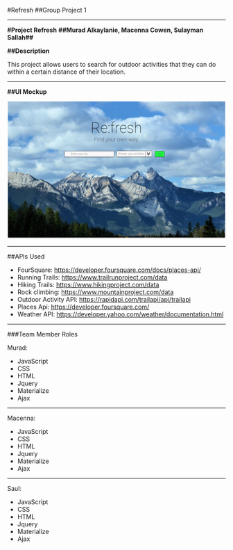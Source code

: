 #Refresh
##Group Project 1

---

**#Project Refresh**
**##Murad Alkaylanie, Macenna Cowen, Sulayman Sallah##**

**##Description**

This project allows users to search for outdoor activities that they can do within a certain distance of their location.

---

**##UI Mockup**

![Refresh Demo Home](RefreshDemo.png)

---

##APIs Used

- FourSquare: https://developer.foursquare.com/docs/places-api/
- Running Trails: https://www.trailrunproject.com/data
- Hiking Trails: https://www.hikingproject.com/data
- Rock climbing: https://www.mountainproject.com/data
- Outdoor Activity API: https://rapidapi.com/trailapi/api/trailapi
- Places Api: https://developer.foursquare.com/
- Weather API: https://developer.yahoo.com/weather/documentation.html

---

###Team Member Roles

Murad:
- JavaScript
- CSS
- HTML
- Jquery
- Materialize
- Ajax

---

Macenna: 
- JavaScript
- CSS
- HTML
- Jquery
- Materialize
- Ajax

---

Saul:
- JavaScript
- CSS
- HTML
- Jquery
- Materialize
- Ajax





